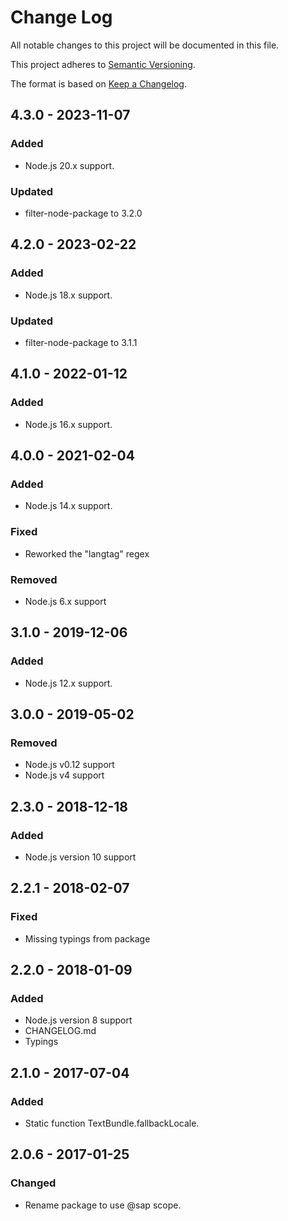 # Change Log
All notable changes to this project will be documented in this file.

This project adheres to [Semantic Versioning](http://semver.org/).

The format is based on [Keep a Changelog](http://keepachangelog.com/).

## 4.3.0 - 2023-11-07

### Added
- Node.js 20.x support.

### Updated
- filter-node-package to 3.2.0

## 4.2.0 - 2023-02-22

### Added
- Node.js 18.x support.

### Updated
- filter-node-package to 3.1.1

## 4.1.0 - 2022-01-12

### Added
- Node.js 16.x support.

## 4.0.0 - 2021-02-04

### Added
- Node.js 14.x support.

### Fixed
- Reworked the "langtag" regex

### Removed
- Node.js 6.x support

## 3.1.0 - 2019-12-06

### Added
- Node.js 12.x support.

## 3.0.0 - 2019-05-02

### Removed
- Node.js v0.12 support
- Node.js v4 support

## 2.3.0 - 2018-12-18

### Added
- Node.js version 10 support

## 2.2.1 - 2018-02-07

### Fixed
- Missing typings from package

## 2.2.0 - 2018-01-09

### Added
- Node.js version 8 support
- CHANGELOG.md
- Typings

## 2.1.0 - 2017-07-04

### Added
- Static function TextBundle.fallbackLocale.

## 2.0.6 - 2017-01-25

### Changed
- Rename package to use @sap scope.
